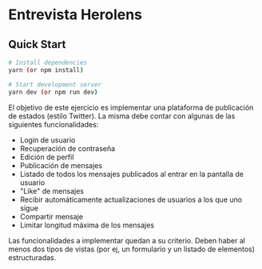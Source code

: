 # Entrevista Herolens

## Quick Start

```bash
# Install dependencies
yarn (or npm install)

# Start development server
yarn dev (or npm run dev)
```

El objetivo de este ejercicio es implementar una plataforma de publicación de estados (estilo Twitter). La misma debe contar con algunas de las siguientes funcionalidades:

- Login de usuario
- Recuperación de contraseña
- Edición de perfil
- Publicación de mensajes
- Listado de todos los mensajes publicados al entrar en la pantalla de usuario
- "Like" de mensajes
- Recibir automáticamente actualizaciones de usuarios a los que uno sigue
- Compartir mensaje
- Limitar longitud máxima de los mensajes

Las funcionalidades a implementar quedan a su criterio.
Deben haber al menos dos tipos de vistas (por ej, un formulario y un listado de elementos) estructuradas.
